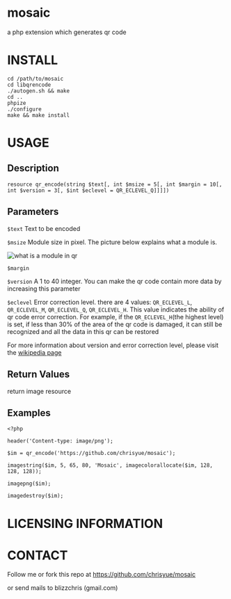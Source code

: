mosaic
======

a php extension which generates qr code

INSTALL
=======

    cd /path/to/mosaic
    cd libqrencode
    ./autogen.sh && make
    cd ..
    phpize
    ./configure
    make && make install

USAGE
=====

Description
----------- 

    resource qr_encode(string $text[, int $msize = 5[, int $margin = 10[, int $version = 3[, $int $eclevel = QR_ECLEVEL_Q]]]])

Parameters
----------

`$text` Text to be encoded

`$msize` Module size in pixel. The picture below explains what a module is.

![what is a module in qr](http://www.qrcode.com/en/images-e/prtdot4.gif)

`$margin`

`$version` A 1 to 40 integer. You can make the qr code contain more data by increasing this parameter

`$eclevel` Error correction level. there are 4 values: `QR_ECLEVEL_L`, `QR_ECLEVEL_M`, `QR_ECLEVEL_Q`, `QR_ECLEVEL_H`.
This value indicates the ability of qr code error correction.
For example, if the `QR_ECLEVEL_H`(the highest level) is set, 
if less than 30% of the area of the qr code is damaged,
it can still be recognized and all the data in this qr can be restored

For more information about version and error correction level, please visit the
[wikipedia page](http://en.wikipedia.org/wiki/QR_code#Error_correction#Storage)

Return Values
-------------

return image resource

Examples
--------

    <?php

    header('Content-type: image/png');

    $im = qr_encode('https://github.com/chrisyue/mosaic');

    imagestring($im, 5, 65, 80, 'Mosaic', imagecolorallocate($im, 128, 128, 128));

    imagepng($im);

    imagedestroy($im);

LICENSING INFORMATION
=====================

CONTACT
=======

Follow me or fork this repo at https://github.com/chrisyue/mosaic

or send mails to blizzchris (gmail.com)
